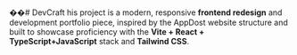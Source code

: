 ��#   D e v C r a f t 
 his project is a modern, responsive **frontend redesign** and development portfolio piece, inspired by the AppDost website structure and built to showcase proficiency with the **Vite + React + TypeScript+JavaScript** stack and **Tailwind CSS**.
 
